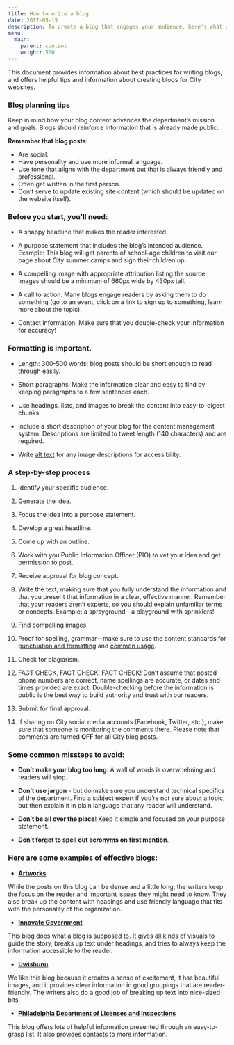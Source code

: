 ```yaml
---
title: How to write a blog
date: 2017-05-15
description: To create a blog that engages your audience, here's what you need to know.
menu:
  main:
    parent: content
    weight: 500
---
```



This document provides information about best practices for writing blogs, and offers helpful tips and information about creating blogs for City websites.

### Blog planning tips

Keep in mind how your blog content advances the department’s mission and goals. Blogs should reinforce information that is already made public.  

**Remember that blog posts**:

* Are social.
* Have personality and use more informal language.
* Use tone that aligns with the department but that is always friendly and professional.
* Often get written in the first person.
* Don’t serve to update existing site content (which should be updated on the website itself).

### Before you start, you’ll need:
* A snappy headline that makes the reader interested.

* A purpose statement that includes the blog’s intended audience.
Example: This blog will get parents of school-age children to visit our page about City summer camps and sign their children up.

* A compelling image with appropriate attribution listing the source. Images should be a minimum of 660px wide by 430px tall.

* A call to action. Many blogs engage readers by asking them to do something (go to an event, click on a link to sign up to something, learn more about the topic).

* Contact information. Make sure that you double-check your information for accuracy!

### Formatting is important.
* Length: 300-500 words; blog posts should be short enough to read through easily.

* Short paragraphs: Make the information clear and easy to find by keeping paragraphs to a few sentences each.

* Use headings, lists, and images to break the content into easy-to-digest chunks.

* Include a short description of your blog for the content management system. Descriptions are limited to tweet length (140 characters) and are required.

* Write [alt text](http://webaim.org/techniques/alttext/) for any image descriptions for accessibility.

### A step-by-step process


1. Identify your specific audience.

2. Generate the idea.

3. Focus the idea into a purpose statement.

4. Develop a great headline.

5. Come up with an outline.

6. Work with you Public Information Officer (PIO) to vet your idea and get permission to post.

7. Receive approval for blog concept.

8. Write the text, making sure that you fully understand the information and that you present that information in a clear, effective manner. Remember that your readers aren’t experts, so you should explain unfamiliar terms or concepts.
Example: a sprayground—a playground with sprinklers!

9. Find compelling [images](/guidelines/design-development/brand-elements/imagery).

10. Proof for spelling, grammar—make sure to use the content standards for [punctuation and formatting](/guidelines/content/punctuation-and-formatting) and [common usage](/guidelines/content/common-usage).

11. Check for plagiarism.

12. FACT CHECK, FACT CHECK, FACT CHECK! Don’t assume that posted phone numbers are correct, name spellings are accurate, or dates and times provided are exact. Double-checking before the information is public is the best way to build authority and trust with our readers.

13. Submit for final approval.

14. If sharing on City social media accounts (Facebook, Twitter, etc.), make sure that someone is monitoring the comments there. Please note that comments are turned **OFF** for all City blog posts.


### Some common missteps to avoid:

* **Don’t make your blog too long**: A wall of words is overwhelming and readers will stop.

* **Don’t use jargon** - but do make sure you understand technical specifics of the department. Find a subject expert if you’re not sure about a topic, but then explain it in plain language that any reader will understand.

* **Don’t be all over the place**! Keep it simple and focused on your purpose statement.

* **Don’t forget to spell out acronyms on first mention**.



### Here are some examples of effective blogs:

* [**Artworks**](https://www.arts.gov/art-works/2017/taking-note-round-arts-participation-research)

While the posts on this blog can be dense and a little long, the writers keep the focus on the reader and important issues they might need to know. They also break up the content with headings and use friendly language that fits with the personality of the organization.

* [**Innovate Government**](http://www.innovategovernment.com/team-nyc/)

This blog does what a blog is supposed to. It gives all kinds of visuals to guide the story, breaks up text under headings, and tries to always keep the information accessible to the reader.

* [**Uwishunu**](http://www.uwishunu.com/)

We like this blog because it creates a sense of excitement, it has beautiful images, and it provides clear information in good groupings that are reader-friendly. The writers also do a good job of breaking up text into nice-sized bits.

* [**Philadelphia Department of Licenses and Inspections**](https://beta.phila.gov/posts/department-of-licenses-and-inspections/2017-05-10-building-safety-month-five-things-to-think-about-in-your-everyday-life/)

This blog offers lots of helpful information presented through an easy-to-grasp list. It also provides contacts to more information.
